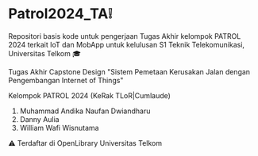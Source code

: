 # Patrol2024_TA❕
Repositori basis kode untuk pengerjaan Tugas Akhir kelompok PATROL 2024 terkait IoT dan MobApp untuk kelulusan S1 Teknik Telekomunikasi, Universitas Telkom 🎓


Tugas Akhir Capstone Design
"Sistem Pemetaan Kerusakan Jalan dengan Pengembangan Internet of Things"


Kelompok PATROL 2024 (KeRak TLoR|Cumlaude)
  1. Muhammad Andika Naufan Dwiandharu
  2. Danny Aulia
  3. William Wafi Wisnutama

⚠️ Terdaftar di OpenLibrary Universitas Telkom
